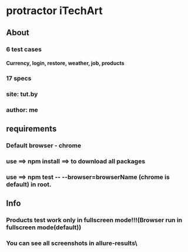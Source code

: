# protractor iTechArt 
## About
### 6 test cases
#### Currency, login, restore, weather, job, products
### 17 specs
### site: tut.by
### author: me
## requirements
### Default browser - chrome
### use ==> npm install ==> to download all packages
### use ==> npm test -- --browser=browserName (chrome is default) in root.
## Info
### Products test work only in fullscreen mode!!!(Browser run in fullscreen mode(default))
### You can see all screenshots in allure-results\
